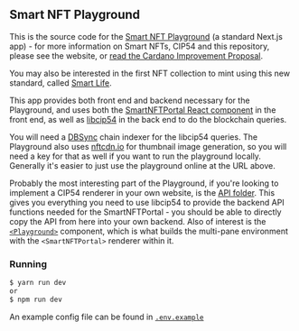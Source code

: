 ## Smart NFT Playground

This is the source code for the [Smart NFT Playground](https://nft-playground.dev/) (a standard Next.js app) - for more information on Smart NFTs, CIP54 and this repository, please see the website, or [read the Cardano Improvement Proposal](https://cips.cardano.org/cips/cip54/).

You may also be interested in the first NFT collection to mint using this new standard, called [Smart Life](https://plutus.art/collection/smartlife).

This app provides both front end and backend necessary for the Playground, and uses both the [SmartNFTPortal React component](https://github.com/kieransimkin/smartnftportal) in the front end, as well as [libcip54](https://github.com/kieransimkin/libcip54) in the back end to do the blockchain queries. 

You will need a [DBSync](https://github.com/input-output-hk/cardano-db-sync) chain indexer for the libcip54 queries. The Playground also uses [nftcdn.io](https://nftcdn.io) for thumbnail image generation, so you will need a key for that as well if you want to run the playground locally. Generally it's easier to just use the playground online at the URL above. 

Probably the most interesting part of the Playground, if you're looking to implement a CIP54 renderer in your own website, is the [API folder](https://github.com/kieransimkin/cip54-playground/tree/main/pages/api). This gives you everything you need to use libcip54 to provide the backend API functions needed for the SmartNFTPortal - you should be able to directly copy the API from here into your own backend. Also of interest is the [`<Playground>`](https://github.com/kieransimkin/cip54-playground/blob/main/components/Playground.js) component, which is what builds the multi-pane environment with the `<SmartNFTPortal>` renderer within it. 

### Running

```bash
$ yarn run dev
or
$ npm run dev
```

An example config file can be found in [`.env.example`](https://github.com/kieransimkin/cip54-playground/blob/main/.env.example)
